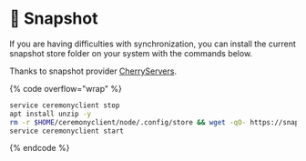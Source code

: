 # 📸 Snapshot

If you are having difficulties with synchronization, you can install the current snapshot store folder on your system with the commands below.

Thanks to snapshot provider [CherryServers](https://www.cherryservers.com/?affiliate=676XHODW).

{% code overflow="wrap" %}
```bash
service ceremonyclient stop
apt install unzip -y
rm -r $HOME/ceremonyclient/node/.config/store && wget -qO- https://snapshots.cherryservers.com/quilibrium/store.zip > /tmp/store.zip && unzip -j -o /tmp/store.zip -d $HOME/ceremonyclient/node/.config/store && rm /tmp/store.zip
service ceremonyclient start
```
{% endcode %}
